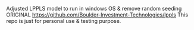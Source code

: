 Adjusted LPPLS model to run in windows OS & remove random seeding
ORIGINAL https://github.com/Boulder-Investment-Technologies/lppls
This repo is just for personal use & testing purpose.